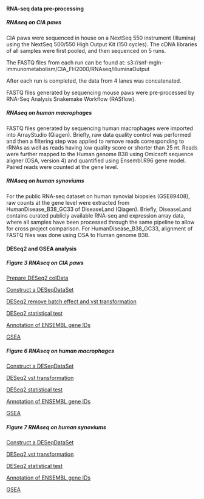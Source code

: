 #### RNA-seq data pre-processing
##### RNAseq on CIA paws
CIA paws were sequenced in house on a NextSeq 550 instrument (Illumina) using the NextSeq 500/550 High Output Kit (150 cycles). The cDNA libraries of all samples were first pooled, and then sequenced on 5 runs.

The FASTQ files from each run can be found at: s3://snf-mgln-immunometabolism/CIA_FH2000/RNAseq/illuminaOutput

After each run is completed, the data from 4 lanes was concatenated. 

FASTQ files generated by sequencing mouse paws were pre-processed by RNA-Seq Analysis Snakemake Workflow (RASflow). 

##### RNAseq on human macrophages
FASTQ files generated by sequencing human macrophages were imported into ArrayStudio (Qiagen). Briefly, raw data quality control was performed and then a filtering step was applied to remove reads corresponding to rRNAs as well as reads having low quality score or shorter than 25 nt. Reads were further mapped to the Human genome B38 using Omicsoft sequence aligner (OSA, version 4) and quantified using Ensembl.R96 gene model. Paired reads were counted at the gene level. 

##### RNAseq on human synoviums
For the public RNA-seq dataset on human synovial biopsies (GSE89408), raw counts at the gene level were extracted from HumanDisease_B38_GC33 of DiseaseLand (Qiagen). Briefly, DiseaseLand contains curated publicly available RNA-seq and expression array data, where all samples have been processed through the same pipeline to allow for cross project comparison. For HumanDisease_B38_GC33, alignment of FASTQ files was done using OSA to Human genome B38.

#### DESeq2 and GSEA analysis
##### Figure 3 RNAseq on CIA paws
[Prepare DESeq2 colData](https://github.com/tAndreani/MultiOmics_RA/blob/main/Codes/Analysis_DESeq2_coldataPrep.R)

[Construct a DESeqDataSet](https://github.com/tAndreani/MultiOmics_RA/blob/main/Codes/Analysis_DESeq2_ddsConstruction.R)

[DESeq2 remove batch effect and vst transformation](https://github.com/tAndreani/MultiOmics_RA/blob/main/Codes/Analysis_DESeq2_rm_Batch_vst.R)

[DESeq2 statistical test](https://github.com/tAndreani/MultiOmics_RA/blob/main/Codes/Analysis_DESeq2_LRT.R)

[Annotation of ENSEMBL gene IDs](https://github.com/tAndreani/MultiOmics_RA/blob/main/Codes/Analysis_geneAnnotation.R)

[GSEA](https://github.com/tAndreani/MultiOmics_RA/blob/main/Codes/Analysis_GSEA_GO.R)

##### Figure 6 RNAseq on human macrophages
[Construct a DESeqDataSet](https://github.com/tAndreani/MultiOmics_RA/blob/main/Codes/Normoxia_Analysis_DESeq2_ddsConstruction.R)

[DESeq2 vst transformation](https://github.com/tAndreani/MultiOmics_RA/blob/main/Codes/Normoxia_PCA_DESeq2_Normalization.R)

[DESeq2 statistical test](https://github.com/tAndreani/MultiOmics_RA/blob/main/Codes/Normoxia_Analysis_DESeq2_Wald_Test.R)

[Annotation of ENSEMBL gene IDs](https://github.com/tAndreani/MultiOmics_RA/blob/main/Codes/Analysis_geneAnnotation_hs.R)

[GSEA](https://github.com/tAndreani/MultiOmics_RA/blob/main/Codes/Analysis_GSEA_GO_BP_hs.R)

##### Figure 7 RNAseq on human synoviums
[Construct a DESeqDataSet](https://github.com/tAndreani/MultiOmics_RA/blob/main/Codes/Analysis_GSE89408_DESeq2_ddsConstruction.R)

[DESeq2 vst transformation](https://github.com/tAndreani/MultiOmics_RA/blob/main/Codes/PCA_GSE89408_DESeq2_Normalization.R)

[DESeq2 statistical test](https://github.com/tAndreani/MultiOmics_RA/blob/main/Codes/Analysis_GSE89408_DESeq2_Wald_Test.R)

[Annotation of ENSEMBL gene IDs](https://github.com/tAndreani/MultiOmics_RA/blob/main/Codes/Analysis_GSE89408_geneAnnotation.R)

[GSEA](https://github.com/tAndreani/MultiOmics_RA/blob/main/Codes/Analysis_GSE89408_GSEA_GO_BP_hs.R)
